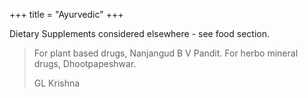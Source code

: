 +++
title = "Ayurvedic"
+++

Dietary Supplements considered elsewhere - see food section.

> For plant based drugs, Nanjangud B V Pandit. For herbo mineral drugs, Dhootpapeshwar.
> 
> GL Krishna

